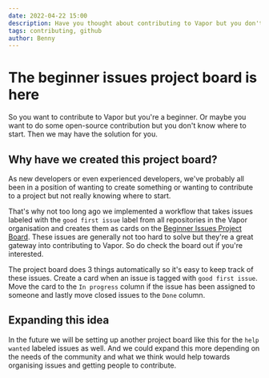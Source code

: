 ```yaml
---
date: 2022-04-22 15:00
description: Have you thought about contributing to Vapor but you don't know where to start? Check out the good first issue projectboard.
tags: contributing, github
author: Benny
---
```

# The beginner issues project board is here

So you want to contribute to Vapor but you're a beginner. Or maybe you want to do some open-source contribution but you don't know where to start. Then we may have the solution for you.

## Why have we created this project board?

As new developers or even experienced developers, we've probably all been in a position of wanting to create something or wanting to contribute to a project but not really knowing where to start.  

That's why not too long ago we implemented a workflow that takes issues labeled with the `good first issue` label from all repositories in the Vapor organisation and creates them as cards on the [Beginner Issues Project Board](https://github.com/orgs/vapor/projects/10). These issues are generally not too hard to solve but they're a great gateway into contributing to Vapor. So do check the board out if you're interested.  
  
The project board does 3 things automatically so it's easy to keep track of these issues. Create a card when an issue is tagged with `good first issue`. Move the card to the `In progress` column if the issue has been assigned to someone and lastly move closed issues to the `Done` column.

## Expanding this idea

In the future we will be setting up another project board like this for the `help wanted` labeled issues as well. And we could expand this more depending on the needs of the community and what we think would help towards organising issues and getting people to contribute.
